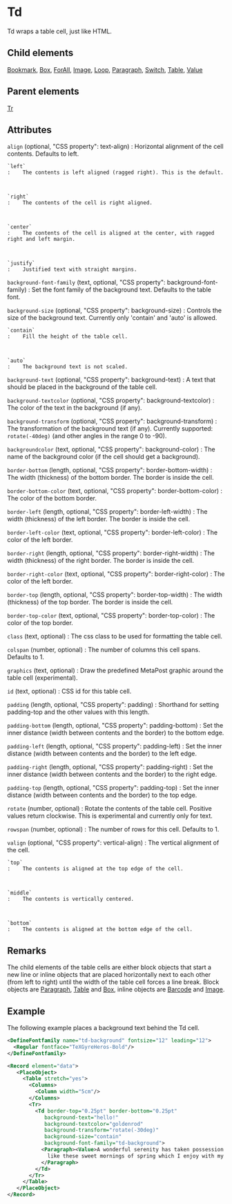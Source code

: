 # Td



Td wraps a table cell, just like HTML.



##  Child elements

[Bookmark](../bookmark.md), [Box](../box.md), [ForAll](../forall.md), [Image](../image.md), [Loop](../loop.md), [Paragraph](../paragraph.md), [Switch](../switch.md), [Table](../table.md), [Value](../value.md)

##  Parent elements

[Tr](../tr.md)


## Attributes



`align` (optional, "CSS property": text-align)
:   Horizontal alignment of the cell contents. Defaults to left.



    `left`
    :    The contents is left aligned (ragged right). This is the default.



    `right`
    :    The contents of the cell is right aligned.



    `center`
    :    The contents of the cell is aligned at the center, with ragged right and left margin.



    `justify`
    :    Justified text with straight margins.




`background-font-family` (text, optional, "CSS property": background-font-family)
:   Set the font family of the background text. Defaults to the table font.




`background-size` (optional, "CSS property": background-size)
:   Controls the size of the background text. Currently only 'contain' and 'auto' is allowed.



    `contain`
    :    Fill the height of the table cell.



    `auto`
    :    The background text is not scaled.




`background-text` (optional, "CSS property": background-text)
:   A text that should be placed in the background of the table cell.




`background-textcolor` (optional, "CSS property": background-textcolor)
:   The color of the text in the background (if any).




`background-transform` (optional, "CSS property": background-transform)
:   The transformation of the background text (if any). Currently supported: `rotate(-40deg)` (and other angles in the range 0 to -90).




`backgroundcolor` (text, optional, "CSS property": background-color)
:   The name of the background color (if the cell should get a background).




`border-bottom` (length, optional, "CSS property": border-bottom-width)
:   The width (thickness) of the bottom border. The border is inside the cell.




`border-bottom-color` (text, optional, "CSS property": border-bottom-color)
:   The color of the bottom border.




`border-left` (length, optional, "CSS property": border-left-width)
:   The width (thickness) of the left border. The border is inside the cell.




`border-left-color` (text, optional, "CSS property": border-left-color)
:   The color of the left border.




`border-right` (length, optional, "CSS property": border-right-width)
:   The width (thickness) of the right border. The border is inside the cell.




`border-right-color` (text, optional, "CSS property": border-right-color)
:   The color of the left border.




`border-top` (length, optional, "CSS property": border-top-width)
:   The width (thickness) of the top border. The border is inside the cell.




`border-top-color` (text, optional, "CSS property": border-top-color)
:   The color of the top border.




`class` (text, optional)
:   The css class to be used for formatting the table cell.




`colspan` (number, optional)
:   The number of columns this cell spans. Defaults to 1.




`graphics` (text, optional)
:   Draw the predefined MetaPost graphic around the table cell (experimental).




`id` (text, optional)
:   CSS id for this table cell.




`padding` (length, optional, "CSS property": padding)
:   Shorthand for setting padding-top and the other values with this length.




`padding-bottom` (length, optional, "CSS property": padding-bottom)
:   Set the inner distance (width between contents and the border) to the bottom edge.




`padding-left` (length, optional, "CSS property": padding-left)
:   Set the inner distance (width between contents and the border) to the left edge.




`padding-right` (length, optional, "CSS property": padding-right)
:   Set the inner distance (width between contents and the border) to the right edge.




`padding-top` (length, optional, "CSS property": padding-top)
:   Set the inner distance (width between contents and the border) to the top edge.




`rotate` (number, optional)
:   Rotate the contents of the table cell. Positive values return clockwise. This is experimental and currently only for text.




`rowspan` (number, optional)
:   The number of rows for this cell. Defaults to 1.




`valign` (optional, "CSS property": vertical-align)
:   The vertical alignment of the cell.



    `top`
    :    The contents is aligned at the top edge of the cell.



    `middle`
    :    The contents is vertically centered.



    `bottom`
    :    The contents is aligned at the bottom edge of the cell.




## Remarks
The child elements of the table cells are either block objects that start a new line or inline objects that are placed horizontally next to each other (from left to right) until the width of the table cell forces a line break.
        Block objects are [Paragraph](../paragraph.md), [Table](../table.md) and [Box](../box.md), inline objects are [Barcode](../barcode.md) and [Image](../image.md).


## Example


The following example places a background text behind the Td cell.


```xml
<DefineFontfamily name="td-background" fontsize="12" leading="12">
  <Regular fontface="TeXGyreHeros-Bold"/>
</DefineFontfamily>

<Record element="data">
   <PlaceObject>
     <Table stretch="yes">
       <Columns>
         <Column width="5cm"/>
       </Columns>
       <Tr>
         <Td border-top="0.25pt" border-bottom="0.25pt"
            background-text="hello!"
            background-textcolor="goldenrod"
            background-transform="rotate(-30deg)"
            background-size="contain"
            background-font-family="td-background">
           <Paragraph><Value>A wonderful serenity has taken possession of my entire soul,
             like these sweet mornings of spring which I enjoy with my whole heart.</Value>
           </Paragraph>
         </Td>
       </Tr>
     </Table>
   </PlaceObject>
</Record>

```





